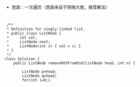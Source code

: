
 - 思路：一次遍历（思路来自于网络大佬，推荐解法）
 
 <pre><code>

 /**
 * Definition for singly-linked list.
 * public class ListNode {
 *     int val;
 *     ListNode next;
 *     ListNode(int x) { val = x; }
 * }
 */
class Solution {
    public ListNode removeNthFromEnd(ListNode head, int n) {
        
        ListNode p=head;      
        ListNode q=head;        
        for(int i=0;i<n;i++){            
            p=p.next;        
        }        
        if(p==null){
            head=head.next;            
            return head;        
        }        
        while(p.next!=null){            
            p=p.next;            
            q=q.next;        
        }        
        q.next=q.next.next;        
        return head;       
    }
}
</code></pre>
